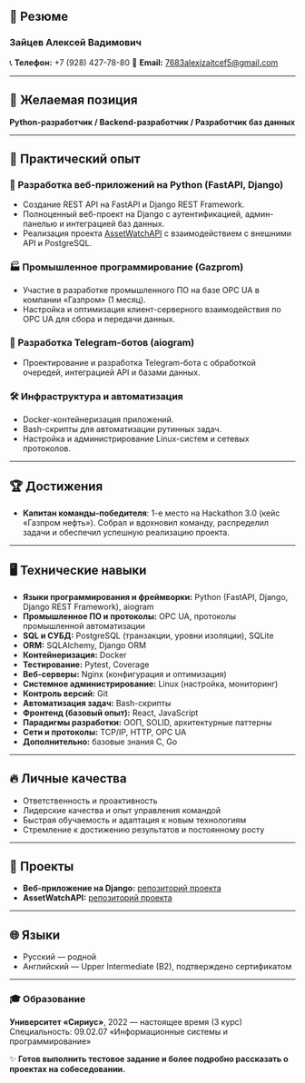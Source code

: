 ## 📝 Резюме

### Зайцев Алексей Вадимович

📞 **Телефон:** +7 (928) 427-78-80
📧 **Email:** [7683alexizaitcef5@gmail.com](mailto:7683alexizaitcef5@gmail.com)

---

## 🎯 Желаемая позиция

**Python-разработчик / Backend-разработчик / Разработчик баз данных**

---

## 💼 Практический опыт

### 🚀 Разработка веб-приложений на Python (FastAPI, Django)

* Создание REST API на FastAPI и Django REST Framework.
* Полноценный веб-проект на Django с аутентификацией, админ-панелью и интеграцией баз данных.
* Реализация проекта [AssetWatchAPI](https://github.com/anonim767bn/AssetWatchAPI) с взаимодействием с внешними API и PostgreSQL.

### 🏭 Промышленное программирование (Gazprom)

* Участие в разработке промышленного ПО на базе OPC UA в компании «Газпром» (1 месяц).
* Настройка и оптимизация клиент-серверного взаимодействия по OPC UA для сбора и передачи данных.

### 🤖 Разработка Telegram-ботов (aiogram)

* Проектирование и разработка Telegram-бота с обработкой очередей, интеграцией API и базами данных.

### 🛠 Инфраструктура и автоматизация

* Docker-контейнеризация приложений.
* Bash-скрипты для автоматизации рутинных задач.
* Настройка и администрирование Linux-систем и сетевых протоколов.

---

## 🏆 Достижения

* **Капитан команды-победителя**: 1-е место на Hackathon 3.0 (кейс «Газпром нефть»). Собрал и вдохновил команду, распределил задачи и обеспечил успешную реализацию проекта.

---

## 🖥 Технические навыки

* **Языки программирования и фреймворки:** Python (FastAPI, Django, Django REST Framework), aiogram
* **Промышленное ПО и протоколы:** OPC UA, протоколы промышленной автоматизации
* **SQL и СУБД:** PostgreSQL (транзакции, уровни изоляции), SQLite
* **ORM:** SQLAlchemy, Django ORM
* **Контейнеризация:** Docker
* **Тестирование:** Pytest, Coverage
* **Веб-серверы:** Nginx (конфигурация и оптимизация)
* **Системное администрирование:** Linux (настройка, мониторинг)
* **Контроль версий:** Git
* **Автоматизация задач:** Bash-скрипты
* **Фронтенд (базовый опыт):** React, JavaScript
* **Парадигмы разработки:** ООП, SOLID, архитектурные паттерны
* **Сети и протоколы:** TCP/IP, HTTP, OPC UA
* **Дополнительно:** базовые знания C, Go

---

## 🔥 Личные качества

* Ответственность и проактивность
* Лидерские качества и опыт управления командой
* Быстрая обучаемость и адаптация к новым технологиям
* Стремление к достижению результатов и постоянному росту

---

## 📂 Проекты

* **Веб-приложение на Django:** [репозиторий проекта](https://github.com/anonim767bn/django-project)
* **AssetWatchAPI:** [репозиторий проекта](https://github.com/anonim767bn/AssetWatchAPI)

---

## 🌐 Языки

* Русский — родной
* Английский — Upper Intermediate (B2), подтверждено сертификатом

---

### 🎓 Образование

**Университет «Сириус»**, 2022 — настоящее время (3 курс)
Специальность: 09.02.07 «Информационные системы и программирование»

✨ **Готов выполнить тестовое задание и более подробно рассказать о проектах на собеседовании.**
